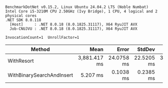 ```

BenchmarkDotNet v0.15.2, Linux Ubuntu 24.04.2 LTS (Noble Numbat)
Intel Core i5-3210M CPU 2.50GHz (Ivy Bridge), 1 CPU, 4 logical and 2 physical cores
.NET SDK 8.0.118
  [Host]     : .NET 8.0.18 (8.0.1825.31117), X64 RyuJIT AVX
  Job-CNUJVU : .NET 8.0.18 (8.0.1825.31117), X64 RyuJIT AVX

InvocationCount=1  UnrollFactor=1  

```
| Method                    | Mean         | Error      | StdDev     | Median       |
|-------------------------- |-------------:|-----------:|-----------:|-------------:|
| WithResort                | 3,881.417 ms | 24.0758 ms | 22.5205 ms | 3,871.134 ms |
| WithBinarySearchAndInsert |     5.207 ms |  0.1038 ms |  0.2385 ms |     5.115 ms |

